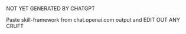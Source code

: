 NOT YET GENERATED BY CHATGPT

Paste skill-framework from chat.openai.com output and EDIT OUT ANY CRUFT